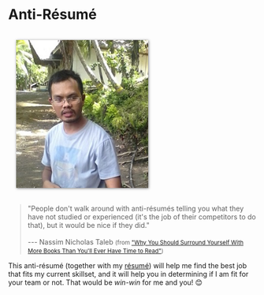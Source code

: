 <div class="resume-section-content col-md-10" markdown="1">

<h1 class="mb-4">
    Anti<span class="text-primary">-Résumé</span>
</h1>

<div class="float-right">
  <a href="/images/Jboy2017-Anti-Resume-Original.jpg">
    <img src="/images/Jboy2017-Anti-Resume-Small.jpg" title="Jboy Anti Resume Image" alt="Jboy Anti Resume Image" height="300" style="box-shadow: 1px 1px 5px rgba(0,0,0,0.5); margin: 1rem;" />
  </a>
</div>


> "People don't walk around with anti-résumés telling you what they have not studied or experienced (it's the job of their competitors to do that), but it would be nice if they did."
<br /><br />
> --- Nassim Nicholas Taleb <small>(from ["Why You Should Surround Yourself With More Books Than You'll Ever Have Time to Read"](https://www.inc.com/jessica-stillman/why-you-should-stop-feeling-bad-about-all-those-books-you-buy-dont-read.html?cid=sf01002&sr_share=facebook))</small>


<!-- 
You think having an anti-résumé will put me at a disadvantage? ...
-->

This anti-résumé (together with my [résumé](/resume)) will help me find the best job that fits my current skillset, and it will help you in determining if I am fit for your team or not. That would be _win-win_ for me and you! :blush:

</div>
